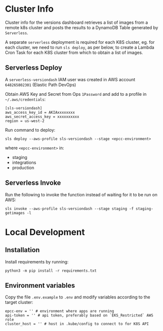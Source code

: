 # Cluster Info

Cluster info for the versions dashboard retrieves a list of images from a remote k8s cluster
and posts the results to a DynamoDB Table generated by `Serverless`.

A separate `serverless` deployment is required for each K8S cluster, eg. for
each cluster, we need to run `sls deploy`, as per below, to create a Lambda
Cron Task for each K8S cluster from which to obtain a list of images.

## Serverless Deploy

A `serverless-versiondash` IAM user was created in AWS account `648265802301`
(Elastic Path DevOps)

Obtain AWS Key and Secret from Ops `1Password` and add to a profile in `~/.aws/credentials`:
```
[sls-versiondash]
aws_access_key_id = AKIAxxxxxxxx
aws_secret_access_key = xxxxxxxxxx
region = us-west-2
```

Run command to deploy:
```
sls deploy --aws-profile sls-versiondash --stage <epcc-environment>
```
where `<epcc-environment>` in:
- staging
- integrations
- production

## Serverless Invoke
Run the following to invoke the function instead of waiting for it to be run
on AWS:
```
sls invoke --aws-profile sls-versiondash --stage staging -f staging-getimages -l
```

# Local Development
## Installation
Install requirements by running:
```
python3 -m pip install -r requirements.txt
```
## Environment variables

Copy the file `.env.example` to `.env` and modify variables according to the
target cluster:
```
epcc-env = '' # environment where apps are running
api-token = '' # api token, preferably based on `EKS_Restricted` AWS role
cluster_host = '' # host in .kube/config to connect to for K8S API
```
